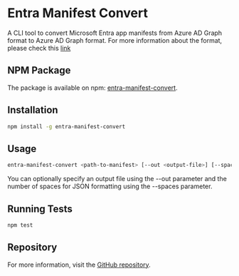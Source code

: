 # Entra Manifest Convert

A CLI tool to convert Microsoft Entra app manifests from Azure AD Graph format to Azure AD Graph format. For more information about the format, please check this [link](https://learn.microsoft.com/en-us/entra/identity-platform/azure-active-directory-graph-app-manifest-deprecation)

## NPM Package

The package is available on npm: [entra-manifest-convert](https://www.npmjs.com/package/entra-manifest-convert).

## Installation

```sh
npm install -g entra-manifest-convert
```

## Usage

```sh
entra-manifest-convert <path-to-manifest> [--out <output-file>] [--spaces <number-of-spaces>]
```

You can optionally specify an output file using the --out parameter and the number of spaces for JSON formatting using the --spaces parameter.

## Running Tests

```sh
npm test
```

## Repository

For more information, visit the [GitHub repository](https://github.com/SLdragon/entra-manifest-convert).